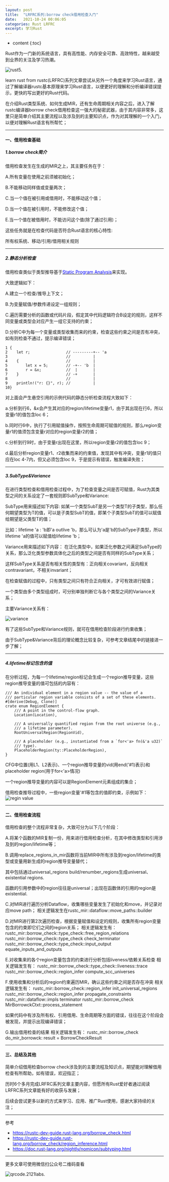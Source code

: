 ```yaml
---
layout: post
title:  "LRFRC系列:borrow check借用检查入门"
date:   2021-10-24 00:06:05
categories: Rust LRFRC
excerpt: 学习Rust
---
```


* content
{:toc}

Rust作为一门新的系统语言，具有高性能、内存安全可靠、高效特性，越来越受到业界的关注及学习热潮。

![rust5.](/imgs/5rust.png "rust5")

learn rust from rustc(LRFRC)系列文章尝试从另外一个角度来学习Rust语言，通过了解编译器rustc基本原理来学习Rust语言，以便更好的理解和分析编译错误提示，更快的写出更好的Rust代码。

在介绍Rust类型系统、如何生成MIR，还有生命周期相关内容之后，进入了解rustc编译器borrow check借用检查这一强大的秘密武器，由于其内容非常多，这里只是简单介绍其主要流程以及涉及到的主要知识点，作为对其理解的一个入门，以便对理解Rust语言有所帮忙；

---
#### 一、借用检查基础
##### 1.borrow check简介
借用检查发生在生成的MIR之上，其主要任务在于：

A.所有变量在使用之前须被初始化；

B.不能移动同样值或变量两次；

C.当一个值在被引用或借用时，不能移动这个值；

D.当一个值在被引用时，不能修改这个值；

E.当一个值在被借用时，不能访问这个值(除了通过引用)；


这些任务就是在检查代码是否符合Rust语言的核心特性:

所有权系统、移动/引用/借用相关规则

---
##### 2.静态分析检查
借用检查类似于类型推导基于[<font color="blue">Static Program Analysis</font>](https://cs.au.dk/~amoeller/spa/)来实现。

大致逻辑如下：

A.建立一个检查/推导上下文；

B.为变量赋值/参数传递设定一组规则；

C.遍历需要分析的函数或代码片段，假定其中代码逻辑符合B设定的规则，这样不同变量或类型会对应产生一组它支持的约束；

D.分析C中为每一个变量或类型收集而来的约束，检查这些约束之间是否有冲突，如有则检查不通过，提示编译错误；


```
1 {
2    let r;                // ---------+-- 'a
3                          //          |
4    {                     //          |
5        let x = 5;        // -+-- 'b  |
6        r = &x;           //  |       |
7    }                     // -+       |
8                          //          |
9    println!("r: {}", r); //          |
10}
```


对上面会产生悬空引用的示例代码的静态分析检查流程大致如下：

a.分析到行6，&x会产生其对应的region/lifetime变量r1，由于其出现在行6，所以变量r1的值包含loc 6；


b.同时行6中，执行了引用赋值操作，按照生命周期可赋值的规则，那么region变量r1的值须包含变量r对应的region变量r2的值；


c.分析到行9时，由于变量r出现在这里，所以region变量r2的值包含loc 9；


d.最后分析region变量r1、r2收集而来的约束值，发现其中有冲突，变量r1的值只应在loc 4-7内，但又必须包含loc 9，于是提示有错误，触发编译失败；


---
##### 3.SubType&Variance
在进行类型检查和借用检查过程中，为了检查变量之间是否可赋值，Rust为其类型之间的关系设定了一套规则即SubType和Variance:

SubType用来描述如下内容:
如某一个类型SubT是另一个类型T的子类型，那么任何期望类型为T的值，可以是子类型SubT的值，即某个子类型SubT的值可以赋值给期望是父类型T的值；

比如：lifetime 'a : 'b即'a outlive 'b，那么可认为'a是'b的SubType子类型，所以lifetime 'a的值可以赋值给lifetime 'b；

Variance用来描述如下内容：
在泛化类型中，如果泛化参数之间满足SubType的关系，那么泛化类型参数具体化之后的类型之间是否有同样的SubType关系；

这样SubType关系是否有相关性的类型有：正向相关covariant，反向相关contravariant，不相关invariant；

在检查赋值的过程中，只有类型之间只有符合正向相关，才可有效进行赋值；

一个类型由多个类型组成时，可分别单独判断它与各个类型之间的Variance关系；

主要Variance关系有：

![variance](/imgs/brwck_variance.png "variance")


有了这些SubType和Variance规则，就可在借用检查阶段进行约束收集；

由于SubType&Variance背后的理论概念比较复杂，可参考文章结尾中的链接进一步了解；

---
##### 4.lifetime标记包含的值
在分析过程，为每一个lifetime/region标记会生成一个region推导变量，这些region推导变量的值可包括的内容有：

```
/// An individual element in a region value -- the value of a
/// particular region variable consists of a set of these elements.
#[derive(Debug, Clone)]
crate enum RegionElement {
    /// A point in the control-flow graph.
    Location(Location),

    /// A universally quantified region from the root universe (e.g.,
    /// a lifetime parameter).
    RootUniversalRegion(RegionVid),

    /// A placeholder (e.g., instantiated from a `for<'a> fn(&'a u32)`
    /// type).
    PlaceholderRegion(ty::PlaceholderRegion),
}

```

CFG中位置(用L1、L2表示)、一个region推导变量的vid(用end('#1)表示)和placeholder region(用于for<'a>情况)

一个region推导变量的内容可以是RegionElement元素组成的集合；

借用检查推导过程中，一些region变量'#1等包含的值即约束，示例如下：
![regin value](/imgs/brwck_regionvalue.png "region value")


---
#### 二、借用检查流程
借用检查的整个流程非常复杂，大致可分为以下几个阶段：

A.将某个函数的MIR复制一份，用来进行借用检查分析，在其中修改类型和引用涉及到的region/lifetime等；


B.调用replace_regions_in_mir函数将当前MIR中所有涉及到region/lifetime的类型或变量用新生成的region推导变量替代；

其中包括通过universal_regions build/renumber_regions生成universal、existential regions.

函数的引用参数中的region往往是universal；出现在函数体的引用的region是existential.

C.对MIR进行遍历分析Dataflow，收集哪些变量发生了初始化和move，并记录对应move path；
相关逻辑发生在rustc_mir::dataflow::move_paths::builder


D.对MIR进行第2次遍历检查，根据变量赋值和设定的规则，收集所有region变量包含的约束即它们之间的region关系；
相关逻辑发生有：
rustc_mir::borrow_check::type_check::free_region_relations
rustc_mir::borrow_check::type_check check_terminator
rustc_mir::borrow_check::type_check::input_output equate_inputs_and_outputs


E.对收集来的各个region变量包含的约束进行分析包括liveness/依赖关系检查
相关逻辑发生有：
rustc_mir::borrow_check::type_check::liveness::trace
rustc_mir::borrow_check::region_infer compute_scc_universes


F.使用收集和分析后的region约束遍历MIR，确认这些约束之间是否存在冲突
相关逻辑发生有：
rustc_mir::borrow_check::region_infer init_universal_regions
rustc_mir::borrow_check::region_infer propagate_constraints
rustc_mir::dataflow::impls terminator
rustc_mir::borrow_check MirBorrowckCtxt::process_statement

如果代码中有涉及所有权、引用借用、生命周期等方面的错误，往往在这个阶段会被发现，并提示出现编译错误；


G.输出借用检查的结果
相关逻辑发生有： 
rustc_mir::borrow_check do_mir_borrowck: result = BorrowCheckResult 

---
#### 三、总结及其他
简单介绍借用检查borrow check涉及到的主要流程及知识点，期望能对理解借用检查有所帮助，如有错误，欢迎指正；

历时6个多月完成LRFRC系列文章主要内容，但愿所有Rust爱好者通过阅读LRFRC系列文章能有好的收获与发展；

后续会尝试更多以新的方式来学习、应用、推广Rust使用，感谢大家持续的关注；


---
参考
* [<font color="blue">https://rustc-dev-guide.rust-lang.org/borrow_check.html</font>](https://rustc-dev-guide.rust-lang.org/borrow_check.html)
* [<font color="blue">https://rustc-dev-guide.rust-lang.org/borrow_check/region_inference.html</font>](https://rustc-dev-guide.rust-lang.org/borrow_check/region_inference.html)
* [<font color="blue">https://doc.rust-lang.org/nightly/nomicon/subtyping.html</font>](https://doc.rust-lang.org/nightly/nomicon/subtyping.html)


---
更多文章可使用微信扫公众号二维码查看

![qrcode.2121labs.](/imgs/qrcode_for_gh_07bc06f8b91d_430.jpg "qrcode.2121labs")

